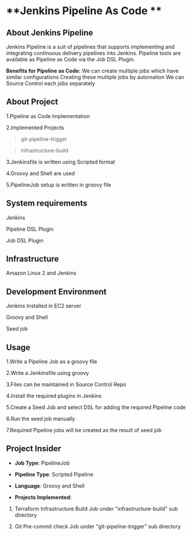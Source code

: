 # **Jenkins Pipeline As Code **

## **About Jenkins Pipeline**

Jenkins Pipeline is a suit of pipelines that supports implementing and integrating continuous delivery pipelines into Jenkins.
Pipeline tools are available as Pipeline as Code via the Job DSL Plugin.

**Benefits for Pipeline as Code:**
We can create multiple jobs which have similar configurations
Creating these multiple jobs by automation
We can Source Control each jobs separately

## **About Project**

1.Pipeline as Code Implementation

2.Implemented Projects

> git-pipeline-trigger

> infrastructure-build

3.Jenkinsfile is written using Scripted format

4.Groovy and Shell are used

5.PipelineJob setup is written in groovy file

## **System requirements**

Jenkins

Pipeline DSL Plugin

Job DSL Plugin

## **Infrastructure**

Amazon Linux 2 and Jenkins

## **Development Environment**

Jenkins Installed in EC2 server

Groovy and Shell

Seed job

## **Usage**

1.Write a Pipeline Job as a groovy file

2.Write a Jenkinsfile using groovy

3.Files can be maintained in Source Control Repo

4.Install the required plugins in Jenkins

5.Create a Seed Job and select DSL for adding the required Pipeline code

6.Run the seed job manually

7.Required Pipeline jobs will be created as the result of seed job


## **Project Insider**

- **Job Type**: PipelineJob

- **Pipeline Type**: Scripted Pipeline

- **Language**: Groovy and Shell

- **Projects Implemented**:

1. Terraform Infrastructure Build Job under "infrastructure-build" sub directory

2. Git Pre-commit check Job under "git-pipeline-trigger" sub directory
